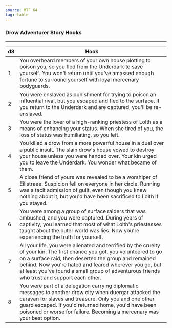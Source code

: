 ```yaml
---
source: MTF 64
tag: table
---
```


### Drow Adventurer Story Hooks
---
|d8|Hook|
|----|------------|
|1|You overheard members of your own house plotting to poison you, so you fled from the Underdark to save yourself. You won't return until you've amassed enough fortune to surround yourself with loyal mercenary bodyguards.|
|2|You were enslaved as punishment for trying to poison an influential rival, but you escaped and fled to the surface. If you return to the Underdark and are captured, you'll be re-enslaved.|
|3|You were the lover of a high-ranking priestess of Lolth as a means of enhancing your status. When she tired of you, the loss of status was humiliating, so you left.|
|4|You killed a drow from a more powerful house in a duel over a public insult. The slain drow's house vowed to destroy your house unless you were handed over. Your kin urged you to leave the Underdark. You wonder what became of them.|
|5|A close friend of yours was revealed to be a worshiper of Eilistraee. Suspicion fell on everyone in her circle. Running was a tacit admission of guilt, even though you knew nothing about it, but you'd have been sacrificed to Lolth if you stayed.|
|6|You were among a group of surface raiders that was ambushed, and you were captured. During years of captivity, you learned that most of what Lolth's priestesses taught about the outer world was lies. Now you're experiencing the truth for yourself.|
|7|All your life, you were alienated and terrified by the cruelty of your kin. The first chance you got, you volunteered to go on a surface raid, then deserted the group and remained behind. Now you're hated and feared wherever you go, but at least you've found a small group of adventurous friends who trust and support each other.|
|8|You were part of a delegation carrying diplomatic messages to another drow city when duergar attacked the caravan for slaves and treasure. Only you and one other guard escaped. If you'd returned home, you'd have been poisoned or worse for failure. Becoming a mercenary was your best option.|
